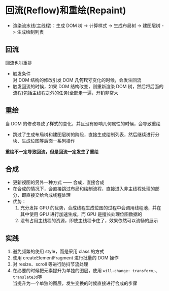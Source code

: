 # 回流(Reflow)和重绘(Repaint)  
- 渲染流水线(主线程)：生成 DOM 树 -> 计算样式 -> 生成布局树 -> 建图层树 -> 生成绘制列表  

## 回流  
回流也叫重排  
- 触发条件  
  对 DOM 结构的修改引发 DOM **几何尺寸**变化的时候，会发生回流  
- 触发回流的时候，如果 DOM 结构改变，则重新渲染 DOM 树，然后将后面的流程(包括主线程之外的任务)全部走一遍，开销非常大  

## 重绘  
当 DOM 的修改导致了样式的变化，并且没有影响几何属性的时候，会导致重绘  
- 跳过了生成布局树和建图层树的阶段，直接生成绘制列表，然后继续进行分块、生成位图等后面一系列操作  

**重绘不一定导致回流，但是回流一定发生了重绘**  

## 合成  
- 更新视图的另外一种方式 —— 合成，直接合成  
- 在合成的情况下，会直接跳过布局和绘制流程，直接进入非主线程处理的部分，即直接交给合成线程处理  
- 优势：  
  1. 充分发挥 GPU 的优势，合成线程生成位图的过程中会调用线程池，并在其中使用 GPU 进行加速生成，而 GPU 是擅长处理位图数据的  
  2. 没有占用主线程的资源，即使主线程卡住了，效果依然可以流畅的展示  

## 实践  
1. 避免频繁的使用 style，而是采用 class 的方式
2. 使用 createElementFragment 进行批量的 DOM 操作
3. 对 resize、scroll 等进行防抖节流处理
4. 在必要的时候把元素提升为单独的图层，使用 `will-change: transform;`、`translate3d`等  
  当提升为一个单独的图层，发生变换的时候直接进行合成的步骤